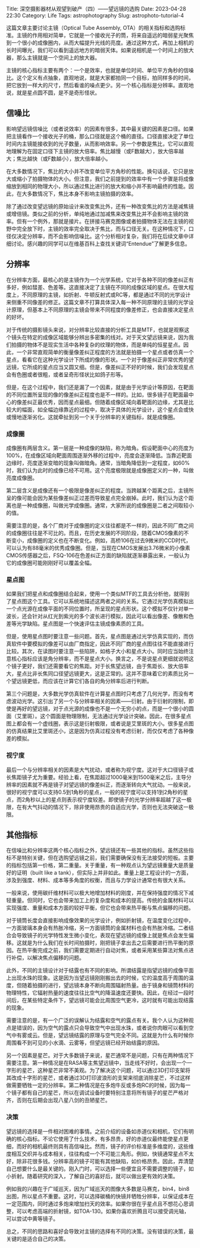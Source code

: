 Title: 深空摄影器材从观望到破产（四）——望远镜的选购
Date: 2023-04-28 22:30
Category: Life
Tags: astrophotography
Slug: astrophoto-tutorial-4

这篇文章主要讨论主镜（Optical Tube Assembly, OTA）的相关指标和选购标准。主镜的作用相对简单，它就是一个接收光子的筒，将来自遥远的暗弱星光聚焦到一个很小的成像圈内，从而大幅提升光线的亮度。通过这种方式，再加上相机的长时间曝光，我们可以看到遥远地方的暗弱天体。如果说相机是一个时间上的放大器，那么主镜就是一个空间上的放大器。

主镜的核心指标主要有两个：一个是效率，也就是单位时间、单位平方角秒的信噪比。这个定义有点抽象，直观地说，就是大家都拍同一个目标，拍同样多的时间，把它放到一样大的尺寸，然后看谁的噪点更少。另一个核心指标是分辨率。直观地说，就是星点圆不圆，是不是奇形怪状。

## 信噪比

影响望远镜信噪比（或者说效率）的因素有很多，其中最关键的因素是口径。如果把主镜看作一个接收光子的桶，那么口径就是这个桶的直径。口径直接决定了单位时间内主镜能接收到的光子数量，从而影响效率。另一个参数是焦比，它可以直观地理解为在固定口径下主镜的放大倍率。焦比越慢（或F数越大），放大倍率越大；焦比越快（或F数越小），放大倍率越小。

在大多数情况下，焦比的大小并不改变单位平方角秒的性能。换句话说，它只是放大或缩小了拍摄物体的大小。但注意，我们之前提到的效率中有一个步骤是将成像缩放到相同的物理大小，所以通过焦比进行的放大和缩小并不影响最终的性能。因此，在大多数情况下，焦比本身不影响主镜拍摄的效率。

除了通过改变望远镜的原始设计来改变焦比外，还有一种改变焦比的方法是减焦镜或增倍镜。类似之前的分析，单纯地通过加减焦来改变焦比并不会影响主镜的效率。但有一个例外，那就是接片。在拼接马赛克图像或者拍摄物体无法在主镜的视野中完全放下时，主镜的效率完全取决于焦比，而与口径无关。在这种情况下，口径仅决定分辨率，而不会影响信噪比。这个分析相对复杂，我们将在后续文章中详细讨论。感兴趣的同学可以在维基百科上查找关键词“Entendue”了解更多信息。

## 分辨率

在分辨率方面，最核心的是主镜作为一个光学系统，它对于各种不同的像差纠正有多好，例如彗差、色差等。这直接决定了主镜在不同的成像区域的星点。在很大程度上，不同原理的主镜，如折射、牛顿反射式或RC等，都是通过不同的光学设计来侧重不同像差的修正。这篇文章不打算具体深入每一种不同原理的主镜的光学设计原理，但基本上不同原理的主镜会带来不同程度的像差修正，也会直接决定星点的好坏。

对于传统的摄影镜头来说，对分辨率比较直接的分析工具是MTF，也就是观察这个镜头在特定的成像区域能够分辨出多密集的线对。对于天文望远镜来说，因为我们拍摄的物体不是现实生活中各种复杂的纹理的物体，而是单纯的恒星星点。因此，一个非常直观简单的衡量像差纠正程度的方法就是拍摄一个星点或者仿真一个星点，看看它在这种光学设计下所成的像的形状。一个对于像差纠正非常优秀的望远镜，它所成的星点应当又圆又细。但是，像差纠正不好的时候，我们会发现星点会有色圈或者很粗，或者呈奇形怪状比如鸽子形等。

但是，在这个过程中，我们还是漏了一个因素，就是由于光学设计等原因，在靶面的不同位置所呈现的像的像差纠正程度也是不一样的。比如，很多镜子在靶面最中心的像差纠正最优秀，因而星点最细。但随着成像区域向着靶面的边缘，尤其是比较大的幅面，如全幅边缘靠近的过程中，取决于具体的光学设计，这个星点会或快或慢地逐渐劣化。这就牵扯到另一个关于分辨率的关键指标，就是成像圈。

### 成像圈

成像圈有两层含义。第一层是一种成像的缺陷，称为暗角。假设靶面中心的亮度为100%，在成像区域向靶面周围逐渐外移的过程中，亮度会逐渐降低。当靠近靶面边缘时，亮度逐渐变暗的现象叫做暗角。通常，当暗角降低到一定程度，如60%时，我们认为此时的成像已经不可用。这个亮度极限就是成像圈定义的一种，叫做亮度成像圈。

第二层含义是成像还有一个极限是像差纠正的程度。当跨越某个距离之后，主镜所呈的像可能会因为某些像差纠正过差而导致星点完全崩掉。此时，我们认为这个距离也是一种成像圈，叫做光学成像圈。通常，大家所说的成像圈是二者之间取较小的值。

需要注意的是，各个厂商对于成像圈的定义往往都是不一样的，因此不同厂商之间的成像圈往往是不可比的。而且，在历史发展的不同阶段，随着CMOS像素的不断变小，成像圈的定义也在不断变化。例如，高桥106在过去9微米的CCD时代，可以认为有88毫米的优秀成像圈。但是，当现在CMOS发展出3.76微米的小像素CMOS传感器之后，FSQ-106在色差纠正方面的缺陷就逐渐暴露出来，一般认为它的成像圈可能刚刚好可以覆盖全幅。

### 星点图

如果我们把星点和成像圈结合起来，使用一个类似MTF的工具去分析他，就得到了星点图这个工具。它可以系统地描述这两者之间的关系。它通过光学仿真模拟出一个点光源在成像平面的不同位置时，所呈现的星点形状。这个模拟不仅针对单一波长，还会针对从红光到紫光的多个波长进行模拟，因此可以看出像差、像散和色差等光学缺陷。星点图是一个快速评估主镜成像素质的工具。

但是，使用星点图时要注意一些问题。首先，星点图是通过光学仿真实现的，而仿真软件中要模拟的像差可以由厂商指定，因此不同厂商的星点图往往不能直接进行比较。其次，在读图时要注意一些陷阱，如格子大小和星点大小。同时应当始终注意核心指标应该是角分辨率，而不是星点大小。换言之，不是说星点更细就说明这个镜子更好，我们还需要看它的焦距。对于长焦望远镜，由于焦距长、放大倍率大，星点比非长焦同口径望远镜更大，这是正常的。这并不意味着它的素质比另一个望远镜更低，而应该在计算它们各自的角分辨率后进行判断。

第三个问题是，大多数光学仿真软件在计算星点图时只考虑了几何光学，而没有考虑波动光学。这引出了另一个与分辨率相关的因素——衍射。由于衍射的限制，即使是再好的望远镜，对于点光源的成像也不是一个无穷小的点，而是一个很小的圆面（艾里斑）。这个圆面是物理限制，无法通过光学设计突破。因此，在很多星点图上都会有一个虚线圈，表示这是衍射极限，或者说是艾里斑的大小。很多星点图的仿真结果比艾里斑还小，这是因为仿真过程没有考虑衍射，而仅仅考虑了各种像差的模拟。

### 视宁度

最后一个与分辨率相关的因素是大气扰动，或者称为视宁度。这对于大口径镜子或长焦距镜子尤为重要。经验上看，在焦距超过1000毫米到1500毫米之后，主导分辨率的因素就不再是镜子对望远镜的像差纠正，而逐渐转向大气扰动。一般来说，很好的视宁度可以支持0.5到1角秒的星点，一般的视宁度可以支持1到2角秒的星点，而2角秒以上的星点则表示视宁度较差。即使镜子的光学分辨率超越了这一极限，在有大气抖动的情况下，除非使用昂贵的自适应光学，否则也无法突破这一极限。

## 其他指标

在信噪比和分辨率这两个核心指标之外，望远镜还有一些其他的指标。虽然这些指标不是特别关键，但在选购望远镜之前，我们需要确保没有无法接受的短板。主要的指标包括第一价格，第二重量。关于重量，有一种观点认为望远镜重量大是质量好的证明（built like a tank），但实际上并非如此。重量上是工程设计的一方面，涉及到强度、材料、成本等多角度的权衡，而且与力学设计通常也有很大关系。

一般来说，使用碳纤维材料可以极大地增加材料的刚度，并在保持强度的情况下减轻重量。但同时，它也会带来加工上的复杂度和成本的提高。传统的金属材料可以实现强度、重量和成本方面的较好平衡，但它也会带来热平衡与焦点偏移的问题。

对于镜筒长度会直接影响成像效果的光学设计，例如折射镜，在温度变化过程中，一方面玻璃本身会有热胀冷缩，另一方面镜筒的金属材料也会有热胀冷缩。二者结合会导致镜子的光学特性发生微小变化，表现在望远镜的成像上就是焦点会发生偏移。这就是为什么我们在长时间拍摄时，刚把镜子拿出去之后需要进行热平衡的原因。在热平衡完成之前，我们需要定期进行自动对焦，或者采用某些算法对焦点进行补偿，以解决焦点偏移的问题。

此外，不同的主镜设计对于结露也有不同的影响。所谓结露是指望远镜的成像平面上出现水珠的现象。这是因为当望远镜刚刚搬出去的时候，它的温度高于周围的温度，但随着拍摄的进行，望远镜本身不断向周围辐射热量。由于镜身和镜筒材料的物理特性，它辐射热量的速度往往比空气的降温速度还要快。因此，在经过一段时间后，在某些特定条件下，望远镜可能会比周围空气更冷，这时就有可能出现结露的现象。

需要注意的是，有一个广泛的误解认为结露和空气的露点有关。我个人认为这种观点是错误的，因为空气的露点只会导致空气中出现水珠，或者说你肉眼可以看到空气中有雾或云。但是，望远镜结露的原理与空气完全不同。这就是为什么有时候你周围看不到可见的小水滴、云雾等，但望远镜已经开始结露的原因。

另一个因素是星芒。对于大多数镜子来说，星芒通常不是问题，只有在两种情况下需要注意。第一种情况是在RASA等主焦望远镜中，当走线不好时，会出现一个一字形的星芒，这种星芒非常不美观。为了解决这个问题，可以通过3D打印支架将其改成十字形的星芒，或者通过3D打印波浪形的支架来彻底消除星芒，不过这样做需要牺牲一定的分辨率。第二种情况是在多炮牛反或多炮RC的时候，因为每一个镜子都有自己的星芒，所以在调试设备时要特别注意将所有镜子的星芒严格对齐，否则在后期会出现八星八剑的丑陋星芒。

### 决策

望远镜的选择是一件相对困难的事情。之前介绍的设备如赤道仪和相机，它们有明确的核心指标。不论它使用了什么技术，有多昂贵，好的赤道仪最终能使星点更细，而好的相机最终则具有高信噪比。然而，镜子的评价标准是多维度的，这些维度相互交织并与成本相关，往往构成一个不可能三角形。例如，快镜通常星点不太好，除非花很多钱。分辨率高的镜子可能有其他缺陷，如价格昂贵。因此，弄清楚自己想要什么是最关键的。刚入门时，可以选择一些便宜且不需要调整的镜子，如小折射。随着研究的深入，了解自己的喜好后，就可以做出更有效的决策。

例如我的兴趣在于广域巡天，因为广域巡天的图像大多数是马赛克，bin4，bin8出图，所以星点不重要。这时，可以选择碳桶的快镜并牺牲分辨率，以保证成本在一定范围内，同时通过多炮来增加扫天的效率。如果你很在乎星点且不想花心思调整，可以考虑高端的折射镜，如TOA-130。如果你喜欢折腾且可以接受调光轴，可以尝试中黄等镜子。

总之，不同的思路和喜好会导致对主镜的选择有不同的决策。没有错误的决策，最关键的是适合自己的决策。